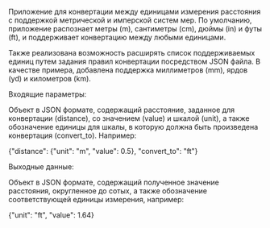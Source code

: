 Приложение для конвертации между единицами измерения расстояния с поддержкой метрической и имперской систем мер. По умолчанию, приложение распознает метры (m), сантиметры (cm), дюймы (in) и футы (ft), и поддерживает конвертацию между любыми единицами.

Также реализована возможность расширять список поддерживаемых единиц путем задания правил конвертации посредством JSON файла. В качестве примера, добавлена поддержка миллиметров (mm), ярдов (yd) и километров (km).

Входящие параметры:

Объект в JSON формате, содержащий расстояние, заданное для конвертации (distance), со значением (value) и шкалой (unit), a также обозначение единицы для шкалы, в которую должна быть произведена конвертация (convert_to). Например:

{"distance": {"unit": "m", "value": 0.5}, "convert_to": "ft"}

Выходные данные:

Объект в JSON формате, содержащий полученное значение расстояния, округленное до сотых, а также обозначение соответствующей единицы измерения, например:

{"unit": "ft", "value": 1.64}